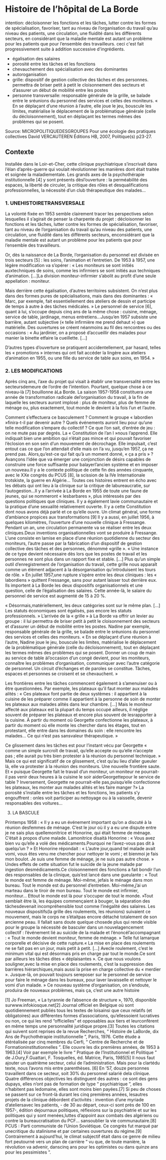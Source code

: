 # Histoire de l’hôpital de La Borde

intention:  décloisonner les fonctions et les tâches, lutter contre les formes de spécialisation, favoriser, tant au niveau de l’organisation du travail qu’au niveau des patients, une circulation, une fluidité dans les différents secteurs, en considérant que la maladie mentale est autant un problème pour les patients que pour l’ensemble des travailleurs. ceci c'est fait progressivement suite à addition successive d'ingrédients.


- égalisation des salaires
- porosité entre les tâches et les fonctions
- chevauchement des spécialisation avec des dominantes
- autoroganisation
- grille: dispositif de gestion collective des tâches et des personnes. permettra de briser petit à petit le cloisonnement des secteurs et d’assurer un début de mobilité entre les postes
- personne transversalle: responsable générale de la grille, se balade entre le sréunions du personnel des services et celles des moniteurs. « En se déplaçant d’une réunion à l’autre, elle joue le jeu, bouscule les limites, matérialise le déplacement de la problématique générale (celle du décloisonnement), tout en déplaçant les termes mêmes des problèmes qui se posent.

Source: MICROPOLITIQUEDESGROUPES Pour une écologie des pratiques collectives David VERCAUTEREN Éditions HB,  2007, Politique(s) p23-27.

## Contexte

Installée dans le Loir-et-Cher, cette clinique psychiatrique s’inscrivait dans l’élan d’après-guerre qui voulait révolutionner les manières dont était traitée et soignée la maladiementale. Les grands axes de la psychothérapie institutionnelle [4] y sont présents dèsl’ouverture : la perméabilité des espaces, la liberté de circuler, la critique des rôles et desqualifications   professionnelles,   la   nécessité   d’un   club   thérapeutique   des   malades...

### 1. UNEHISTOIRETRANSVERSALE

La volonté fixée en 1953 semble clairement tracer les perspectives selon lesquelles il s’agirait de penser la charpente du projet : décloisonner les fonctions et les tâches, lutter contre les formes de spécialisation, favoriser, tant au niveau de l’organisation du travail qu’au niveau des patients, une circulation, une fluidité dans les différents secteurs, enconsidérant que la maladie mentale est autant un problème pour les patients que pour l’ensemble des travailleurs. 

Or, dès la naissance de La Borde, l’organisation du personnel est divisée en trois secteurs [5] : les soins, l’animation et l’entretien. De 1953 à 1957, une légère modification va s’opérer : « Les moniteurs se sont initiés auxtechniques de soins, comme les infirmiers se sont initiés aux techniques d’animation. [...]La division moniteur-infirmier s’abolit au profit d’une seule appellation : moniteur. 

Mais derrière cette égalisation, d’autres territoires subsistent. On n’est plus dans des formes pures   de   spécialisations,   mais   dans   des   dominantes   :   «   Marc,   par   exemple,   fait essentiellement  des  ateliers de dessin et participe  de temps  à autre  à  des tâches médicales. » Le personnel de service [6], quant à lui, s’occupe depuis cinq ans de la même chose : cuisine, ménage, service de table, jardinage, menus entretiens...Jusqu’en 1957 subsiste une barrière, autant subjective (« telle infirmière me prend dehaut ») que matérielle. Des ouvertures se créent néanmoins au fil des rencontres ou des occasions : « Au jardinier, on a proposé d’accueillir des malades pour manier la binette etfaire la cueillette. [...] 

D’autres types d’ouverture se pratiquent accidentellement, par hasard, telles les « promotions » internes qui ont fait accéder la lingère aux ateliers d’animation en 1955, ou une fille du service de table aux soins, en 1954. »

### 2. LES MODIFICATIONS

Après cinq ans, l’axe du projet qui visait à établir une transversalité entre les secteursdemeure de l’ordre de l’intention. Pourtant, quelque chose à ce niveau-là [7] bouillonne àLa Borde. La saison 1957-1958 constituera une année de transformation radicale del’organisation  du travail,  à la  fin de laquelle les  secteurs  auront   implosé : plus  de moniteur, plus de femme de ménage ou, plus exactement, tout monde le devient à la fois l’un et l’autre. 

Comment s’effectuera ce basculement ? Comment le groupe « labordien »finira-t-il par devenir autre ? Quels événements auront lieu pour qu’une telle modification s’empare du collectif ? Ce que l’on sait, d’entrée de jeu : on ne mute pas par degrés. La « Constitution de l’an I »nous l’apprend. Elle indiquait bien une ambition qui n’était pas mince et qui pouvait favoriser l’éclosion en son sein d’un mouvement de décrochage. Elle impulsait, c’est entout cas ce que l’on attendait d’elle mais on l’a vu, jusqu’en 1957, ça ne prend pas. Alors,qu’est-ce qui fait qu’à un moment donné, « ça a pris » ? Avançons l’idée que va émerger une  conjonction  de désirs capables  de construire  une  force suffisante   pour  balayerl’ancien système et en imposer un nouveau.Il y a le contexte politique de cette fin des années cinquante, avec le XXe congrès du PCUS [8], la scission de la IVe Internationale trotskiste, la guerre en Algérie... Toutes ces histoires entrent en écho avec les débats qui ont lieu à la clinique sur la critique de labureaucratie, sur l’autogestion...Il y a l’arrivée à La Borde en 1955 de toute une faune de jeunes, qui se nommeront « lesbarbares », plus intéressés par des questions politiques que cliniques. Il y a également lavie communautaire et la pratique d’une sexualité relativement ouverte. Il y a cette Constitution dont nous avons déjà parlé et ce qu’elle ouvre. Un climat général, une forme d’ambiance propices aux transformations [9] Il y a aussi, en juillet 1956, à quelques kilomètres, l’ouverture d’une nouvelle clinique à Fressange. Pendant un an, une circulation permanente va se réaliser entre les deux cliniques.Deux inventions organisationnelles vont se produire à Fressange. L’une consiste en lamise en place d’une réunion quotidienne du secteur des moniteurs, l’autre passe par la fabrication d’un dispositif de gestion collective des tâches et des personnes, dénommé «grille ». « Une instance de ce type devient nécessaire dès lors que les postes de travail et les personnes ne sont plus dans un rapport fixe et stable. [...] Plus qu’un simple outil d’enregistrement   de   l’organisation   du   travail,   cette   grille   nous   apparaît   comme   un élément adjacent à la désorganisation qu’introduisent les tours de rôle. » En juillet 1957,une rupture s’opère entre les deux cliniques : les « labordiens » quittent Fressange, sans pour  autant  laisser  tout  derrière  eux.  Ils importent  à  La  Borde  les  deux dispositifs organisationnels et une question, celle de l’égalisation des salaires. Cette année-là, le salaire   du   personnel   de   service   est   augmenté   de   15   à   20   %.   

«   Désormais,matériellement, les deux catégories sont sur le même plan. [...] Les statuts économiques sont égalisés, pas encore les statuts professionnels. » L’arrivée de la « grille » à La Borde va offrir un levier au groupe : il lui permettra de briser petit à petit le cloisonnement des secteurs et d’assurer un début de mobilité entre les postes. Nadine par  exemple, responsable générale de la grille, se balade  entre le sréunions du personnel des services et celles des moniteurs. « En se déplaçant d’une réunion à l’autre, Nadine joue le jeu, bouscule les limites, matérialise le déplacement de la problématique générale (celle du décloisonnement), tout en déplaçant les termes mêmes des problèmes qui se posent. Donner un coup de main au service de table àl’occasion   d’un   congé   devient,   pour   les   moniteurs,   connaître   les   problèmes d’organisation, communiquer avec l’autre catégorie de personnel. Un circuit d’échanges et de paroles se constitue. Tâches, espaces et personnes se croisent et se chevauchent. »

Les   frontières   entre   les   tâches   commencent   également   à   s’amenuiser   ou   à   être questionnées. Par exemple, les plateaux qu’il faut monter aux malades alités : « Ces plateaux font partie de deux systèmes : il appartient à la cuisine de les préparer comme il appartient à la personne de soin de monter les plateaux aux malades alités dans leur chambre. [...] Mais le moniteur affecté aux plateaux est la plupart du temps occupé ailleurs,  il  néglige souvent  de préparer  les  plateaux  et encore plus  souvent  de lesrapporter à la cuisine. À partir du moment où Georgette confectionne les plateaux, à partir du moment où elle monte les chercher dans les étages, tout en protestant, elle entre dans les domaines du soin : elle rencontre les malades... Ce qui n’est pas sansvaleur thérapeutique. »

Ce glissement dans les tâches est pour l’instant vécu par Georgette « comme un simple surcroît de travail, qu’elle accepte ou qu’elle n’accepte pas ; elle aurait pu très  bien protester  à  la réunion du personnel  technique.  » Mais ce qui  est significatif  de ce glissement,   c’est   qu’au   lieu   d’aller   gueuler   là,   elle   va   protester   à   la   réunion   des moniteurs. Une nouvelle frontière saute. Et « puisque Georgette fait le travail d’un moniteur, un moniteur ne pourrait-il pas venir deux heures à la cuisine le soir aiderGeorgettepour   le   service   de   table   ?   Inversement,   Georgette   ne   pourrait-elle   pas,puisqu’elle confectionne les plateaux, les monter aux malades alités et les faire manger ?» La porosité s’installe entre les tâches et les fonctions, les patients s’y engouffrent : onles voit participer au nettoyage ou à la vaisselle, devenir responsables des voitures... 

3. LA BASCULE

Printemps 1958 : « Il y a eu un événement important qu’on a discuté à la réunion desfemmes de ménage. C’est le jour où il y a eu une dispute entre je ne sais plus quellemonitrice et Honorine, qui était femme de ménage. C’était à propos d’une malade. Lamonitrice disaità Honorine : « Vous avez bien vu qu’elle a volé des médicaments.Pourquoi ne l’avez-vous pas dit à quelqu’un ? » Et Honorine répondait : « L’autre jour,quand tel malade avait vomi, vous êtes venu me chercher pour nettoyer le vomi ; et bienmoi je fais mon boulot. Je suis une femme de ménage, je ne suis pas autre chose. » Undes   effets   de   cette   situation   fut   le   suicide   de   la   jeune   malade   par   ingestion   desmédicaments.Ce cloisonnement des fonctions a fait bondir l’un des responsables de la clinique, quis’est lancé dans une gueulante : « Tout le monde est femme de ménage. Moi-même, jefais le ménage dans mon bureau. Tout le monde est du personnel d’entretien. Moi-même,j’ai un marteau dans le tiroir de mon bureau. Tout le monde est infirmier, moniteur... Ettout le monde est là pour s’occuper de tout le monde. »Tout semblait être là, les équipes commençaient à bouger, la séparation des tâchesdevenait incompréhensible tout comme l’inégalité des salaires. Les nouveaux dispositifs(la grille des roulements, les réunions) suivaient ce mouvement, mais le corps ne s’étaitpas encore détaché totalement de son ancienne peau. Il fallait sans doute quelque chosede   plus   qui   rende   visible   pour   le   groupe   la   nécessité  de   basculer  dans  un   nouvelagencement   collectif   :   l’événement   lié   au   suicide   de   la   malade   et   l’énoncél’accompagnant : « Tout le monde devient moniteur, femme de ménage. » Telle fut lamarque corporelle et décisive de cette rupture.« La mise en place des roulements ne se fait pas en un jour, mais petit à petit. [...] Avecle roulement, c’est le minimum vital qui est désormais pris en charge par tout le monde.Ce sont par ailleurs les tâches dites « déplaisantes ». Ce que  nous voulons souligner,avec la mise en place des roulements, c’est la suppression des barrières hiérarchiques,mais aussi la prise en charge collective du « merdier ». Jusque-là, on pouvait toujours sereposer sur le personnel de service pour faire le ménage dans les bureaux, pour laver lavaisselle et nettoyer le vomi d’un malade. » Ce nouveau système d’organisation, on s’endoute, produira de nouveaux problèmes, mais ça, c’est une autre histoire

[1]   Jo   Freeman,   «   La   tyrannie   de   l’absence   de   structure   »,   1970,   disponible   surwww.infokiosque.net[2] Journal officiel en Belgique où sont quotidiennement publiés tous les textes de loisainsi que ceux relatifs (et obligatoires) aux différentes formes d’associations, qu’ellessoient lucratives ou non, ce qui les rend “officielles” et opposables aux tiers et leurconfèrent en même temps une personnalité juridique propre.[3] Toutes les citations qui suivent sont reprises de la revue Recherches, “ Histoire de LaBorde,  dix  Ans  de  Psychothérapie  institutionnelle  ”,  Paris,  1976.  Cette  étude  a  étéréalisée   par   cinq   membres   du   Cerfi,   “   Centre   de   Recherche   et   de   Formationinstitutionnelles ”. Elle couvre les dix premières années, de 1953 à 1963.[4] Voir  par  exemple le livre “  Pratique  de l’Institutionnel  et Politique ”  de J.Oury,F.Guattari, F. Tosquelles, éd. Matrice, Paris, 1985[5] Il nous faut ajouter un quatrième secteur, celui de l’administration. Mais pour la clartédu texte, nous l’avons mis entre parenthèses.
[6] En ’57, douze personnes travaillent dans ce secteur, soit 30% du personnel salarié dela clinique. Quatre différences objectives les distinguent des autres : ce sont des gens dupays, elles n’ont pas de formation de type “ psychiatrique ”, elles n’habitent pas ledomaine, elles sont moins bien payées.[7] Si peu de choses se passent sur ce front-là durant les cinq premières années, lesautres projets de la clinique débordent d’activités : invention d’une myriade d’ateliersavec les patients, - de 30 au départ, ceux-ci sont près de 100 en 1957-, édition dejournaux politiques, réflexions sur la psychiatrie et sur les politiques qui y sont menées,luttes d’appoint aux combats des algériens ou contre la bureaucratisation du PCF... sansoublier la vie communautaire.[8] PCUS : Parti communiste de l’Union Soviétique. Ce congrès fut marqué par unecritique du stalinisme et par certaines ouvertures du régime.[9] Contrairement à aujourd’hui, le climat subjectif était dans ce genre de milieu fort peutourné vers un plan de carrière “ vu que, de toute manière, la révolution va advenir, danscinq ans pour les optimistes ou dans quinze ans pour les pessimistes ”.


